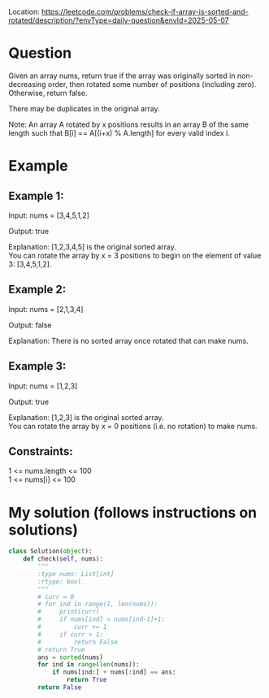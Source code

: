 Location: https://leetcode.com/problems/check-if-array-is-sorted-and-rotated/description/?envType=daily-question&envId=2025-05-07
# Question
Given an array nums, return true if the array was originally sorted in non-decreasing order, then rotated some number of positions (including zero). Otherwise, return false.

There may be duplicates in the original array.

Note: An array A rotated by x positions results in an array B of the same length such that B[i] == A[(i+x) % A.length] for every valid index i.

 
# Example

## Example 1:

Input: nums = [3,4,5,1,2]

Output: true

Explanation: [1,2,3,4,5] is the original sorted array.\
You can rotate the array by x = 3 positions to begin on the element of value 3: [3,4,5,1,2].

## Example 2:

Input: nums = [2,1,3,4]

Output: false

Explanation: There is no sorted array once rotated that can make nums.

## Example 3:

Input: nums = [1,2,3]

Output: true

Explanation: [1,2,3] is the original sorted array.\
You can rotate the array by x = 0 positions (i.e. no rotation) to make nums.
 

## Constraints:

1 <= nums.length <= 100\
1 <= nums[i] <= 100
 

# My solution (follows instructions on solutions)
```python
class Solution(object):
    def check(self, nums):
        """
        :type nums: List[int]
        :rtype: bool
        """
        # curr = 0
        # for ind in range(1, len(nums)):
        #     print(curr)
        #     if nums[ind] < nums[ind-1]+1:
        #         curr += 1
        #     if curr > 1:
        #         return False
        # return True
        ans = sorted(nums)
        for ind in range(len(nums)):
            if nums[ind:] + nums[:ind] == ans:
                return True
        return False
```
